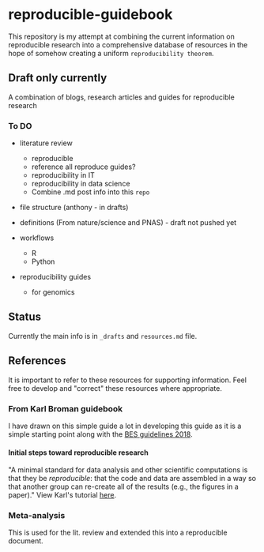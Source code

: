 # reproducible-guidebook

This repository is my attempt at combining the current information on reproducible research into a comprehensive database of resources in the hope of somehow creating a uniform `reproducibility theorem`.

## Draft only currently

A combination of blogs, research articles and guides for reproducible research

### To DO

- literature review
    - reproducible
    - reference all reproduce guides?
    - reproducibility in IT
    - reproducibility in data science
    - Combine .md post info into this `repo`

- file structure (anthony - in drafts)

- definitions (From nature/science and PNAS) - draft not pushed yet

- workflows
    - R
    - Python

- reproducibility guides
    - for genomics

## Status

Currently the main info is in `_drafts` and `resources.md` file.

## References

It is important to refer to these resources for supporting information. Feel free to develop and "correct" these resources where appropriate.

### From Karl Broman guidebook

I have drawn on this simple guide a lot in developing this guide as it is a simple starting point along with the [BES guidelines 2018](/_assets/pdfs/BES_guide.pdf).

#### Initial steps toward reproducible research

"A minimal standard for data analysis and other scientific computations is
that they be _reproducible_: that the code and data are assembled in a
way so that another group can re-create all of the results (e.g., the
figures in a paper)." View Karl's tutorial [here](https://kbroman.org/steps2rr).

### Meta-analysis

This is used for the lit. review and extended this into a reproducible document.
